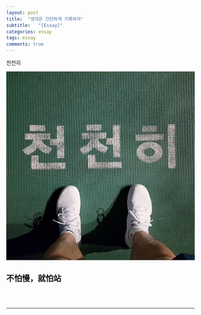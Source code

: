 ```yaml
---
layout: post
title:  "생각은 간단하게 기록하자"
subtitle:   "[Essay]"
categories: essay
tags: essay
comments: true
---
```


천천히



[![essay-logo_4](/assets/img/devlog/201906/essay-logo_4.jpg)]()

## 不怕慢，就怕站


<br><br>


---

